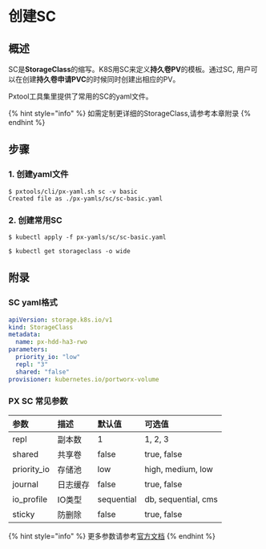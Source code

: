 # 创建SC

## 概述

SC是**StorageClass**的缩写。K8S用SC来定义**持久卷PV**的模板。通过SC, 用户可以在创建**持久卷申请PVC**的时候同时创建出相应的PV。

Pxtool工具集里提供了常用的SC的yaml文件。

{% hint style="info" %}
如需定制更详细的StorageClass,请参考本章附录
{% endhint %}

## 步骤 <a id="steps"></a>

### 1. 创建yaml文件

```text
$ pxtools/cli/px-yaml.sh sc -v basic
Created file as ./px-yamls/sc/sc-basic.yaml
```

### 2. 创建常用SC

```text
$ kubectl apply -f px-yamls/sc/sc-basic.yaml

$ kubectl get storageclass -o wide 
```

## 附录

### SC yaml格式

```yaml
apiVersion: storage.k8s.io/v1
kind: StorageClass
metadata:
  name: px-hdd-ha3-rwo
parameters:
  priority_io: "low"
  repl: "3"
  shared: "false"
provisioner: kubernetes.io/portworx-volume
```

### PX SC 常见参数

| 参数 | 描述 | 默认值 | 可选值 |
| :--- | :--- | :--- | :--- |
| repl | 副本数 | 1 | 1, 2, 3 |
| shared | 共享卷 | false | true, false |
| priority\_io | 存储池 | low | high, medium, low |
| journal | 日志缓存 | false | true, false |
| io\_profile | IO类型 | sequential | db, sequential, cms |
| sticky | 防删除 | false | true, false |

{% hint style="info" %}
更多参数请参考[官方文档](https://docs.portworx.com/portworx-install-with-kubernetes/storage-operations/create-pvcs/dynamic-provisioning/#using-dynamic-provisioning)
{% endhint %}



